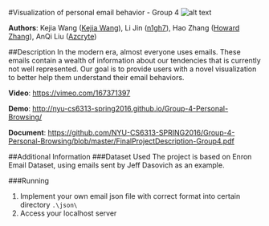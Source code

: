 #Visualization of personal email behavior - Group 4
![alt text](https://raw.githubusercontent.com/NYU-CS6313-SPRING2016/Group-4-Personal-Browsing/master/ScreenShot.png "Screenshot")

**Authors**: Kejia Wang ([Kejia Wang](https://github.com/Kejia-Wang)), Li Jin ([n1gh7](https://github.com/n1gh7)), Hao Zhang ([Howard Zhang](https://github.com/Howiezhang226)), AnQi Liu ([Azcryte](https://github.com/Azcryte))

##Description
In the modern era, almost everyone uses emails. These emails contain a wealth of information about our tendencies that is currently not well represented. Our goal is to provide users with a novel visualization to better help them understand their email behaviors. 

**Video**: https://vimeo.com/167371397

**Demo**: http://nyu-cs6313-spring2016.github.io/Group-4-Personal-Browsing/

**Document**: https://github.com/NYU-CS6313-SPRING2016/Group-4-Personal-Browsing/blob/master/FinalProjectDescription-Group4.pdf

##Additional Information
###Dataset Used
The project is based on Enron Email Dataset, using emails sent by Jeff Dasovich as an example. 

###Running
1. Implement your own email json file with correct format into certain directory `.\json\`
2. Access your localhost server
